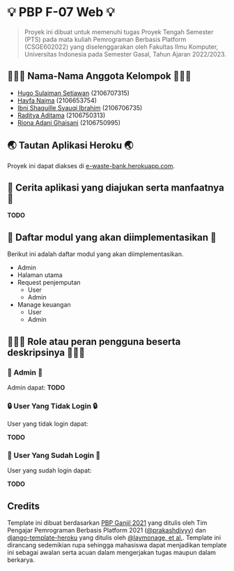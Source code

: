 # 💡 PBP F-07 Web 💡
> Proyek ini dibuat untuk memenuhi tugas Proyek Tengah Semester (PTS)
> pada mata kuliah Pemrograman Berbasis Platform (CSGE602022) yang
> diselenggarakan oleh Fakultas Ilmu Komputer, Universitas Indonesia
> pada Semester Gasal, Tahun Ajaran 2022/2023.

## 👩🏻‍💻 Nama-Nama Anggota Kelompok 🧑🏻‍💻
- [Hugo Sulaiman Setiawan](https://github.com/hugo-setiawan) (2106707315)
- [Hayfa Najma](https://github.com/HayfaNajma07) (2106653754)
- [Ibni Shaquille Syauqi Ibrahim](https://github.com/IbniShaquille) (2106706735)
- [Raditya Aditama](https://github.com/ratama98) (2106750313)
- [Riona Adani Ghaisani](https://github.com/rionadani) (2106750995)

## 🌏 Tautan Aplikasi Heroku 🌏
Proyek ini dapat diakses di [e-waste-bank.herokuapp.com](https://e-waste-bank.herokuapp.com/).

## 📃 Cerita aplikasi yang diajukan serta manfaatnya 📃
**TODO**

## 👥 Daftar modul yang akan diimplementasikan 👥
Berikut ini adalah daftar modul yang akan diimplementasikan.
- Admin
- Halaman utama
- Request penjemputan
  - User
  - Admin
- Manage keuangan
  - User
  - Admin

## 👩🏻‍💻 Role atau peran pengguna beserta deskripsinya 👩🏻‍💻
### 👤 Admin 👤
Admin dapat:
**TODO**

### 🔒 User Yang Tidak Login 🔒
User yang tidak login dapat:

**TODO**

### 🔑 User Yang Sudah Login 🔑
User yang sudah login dapat:

**TODO**


## Credits

Template ini dibuat berdasarkan [PBP Ganjil 2021](https://gitlab.com/PBP-2021/pbp-lab) yang ditulis oleh Tim Pengajar Pemrograman Berbasis Platform 2021 ([@prakashdivyy](https://gitlab.com/prakashdivyy)) dan [django-template-heroku](https://github.com/laymonage/django-template-heroku) yang ditulis oleh [@laymonage, et al.](https://github.com/laymonage). Template ini dirancang sedemikian rupa sehingga mahasiswa dapat menjadikan template ini sebagai awalan serta acuan dalam mengerjakan tugas maupun dalam berkarya.
